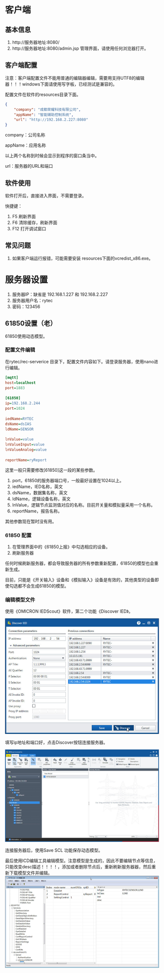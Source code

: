 # 客户端

## 基本信息

1. http://服务器地址:8080/
2. http://服务器地址:8080/admin.jsp 管理界面，请使用任何浏览器打开。

## 客户端配置

注意：客户端配置文件不能用普通的编辑器编辑，需要用支持UTF8的编辑器！！！windows下面请使用写字板，已经测试是兼容的。

配置文件在软件的resources目录下面。

```json
{
    "company": "成都荣耀科技有限公司",
    "appName": "智能辅助控制系统",
    "url": "http://192.168.2.227:8080"
}
```

company：公司名称

appName：应用名称

以上两个名称到时候会显示到程序的窗口条当中。

url：服务器的URL和端口

## 软件使用

软件打开后，直接进入界面，不需要登录。

快捷键：

1. F5 刷新界面
2. F6 清除缓存，刷新界面
3. F12 打开调试窗口

## 常见问题

1. 如果客户端运行报错，可能需要安装 resources下面的vcredist_x86.exe。

# 服务器设置 

1. 服务器IP：缺省是 192.168.1.227 和 192.168.2.227
2. 服务器用户名：rytec
3. 密码：123456

## 61850设置（老）

61850使用动态模型。

### 配置文件编辑

在rytec/rec-serverice 目录下，配置文件内容如下。请登录服务器，使用nano进行编辑。

```ini
[mqtt]
host=localhost
port=1883

[61850]
ip=192.168.2.244
port=1024

iedName=RYTEC
dsName=dsIAS
ldName=SENSOR

lnValue=value
lnValueInput=value
lnValueAnalog=value

reportName=ryReport
```

这里一般只需要修改[61850]这一段的某些参数。

1. port，61850的服务器端口号，一般最好设置在1024以上。
2. iedName，IED名称，英文
3. dsName，数据集名称，英文
4. ldName，逻辑设备名称，英文
5. lnValue，逻辑节点监测值对应的名称。目前开关量和模拟量采用一个名称。
6. reportName，报告名称。

其他参数现在暂时没有用。

### 61850 配置

1. 在管理界面中的《61850上报》中勾选相应的设备。
2. 刷新服务器

任何时候刷新服务器，都会导致服务器的所有参数重新配置，61850的模型也会重新生成。

目前，只能是《开关输入》设备和《模拟输入》设备是有效的，其他类型的设备即使勾选都不会生成61850的模型。

### 编辑模型文件

使用《OMICRON IEDScout》软件，第二个功能《Discover IED》。

![discoveride](img/discoveride.jpg)

填写ip地址和端口好，点击Discover按钮连接服务器。

![savescl](img/savescl.jpg)

连接服务器后，使用Save SCL 功能保存动态模型。

最后使用ICD编辑工具编辑模型。注意模型是生成的，因此不要编辑节点等信息，只能改变desc描述！！！！，添加或者删除节点后，重新刷新服务器器，然后重新下载模型文件并编辑。![icdedit](img/icdedit.jpg)